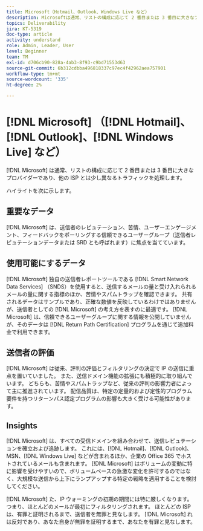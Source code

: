 ```yaml
---
title: Microsoft（Hotmail、Outlook、Windows Live など）
description: Microsoftは通常、リストの構成に応じて 2 番目または 3 番目に大きなプロバイダーであり、他の ISP とは少し異なるトラフィックを処理します。
topics: Deliverability
jira: KT-5319
doc-type: article
activity: understand
role: Admin, Leader, User
level: Beginner
team: TM
exl-id: d706cb90-828a-4ab3-8f93-c9bd71553d63
source-git-commit: 6b312cdbba496818337c97ec4f42962aea757901
workflow-type: tm+mt
source-wordcount: '335'
ht-degree: 2%

---
```


# [!DNL Microsoft] （[!DNL Hotmail]、[!DNL Outlook]、[!DNL Windows Live] など）

[!DNL Microsoft] は通常、リストの構成に応じて 2 番目または 3 番目に大きなプロバイダーであり、他の ISP とは少し異なるトラフィックを処理します。

ハイライトを次に示します。

## 重要なデータ

[!DNL Microsoft] は、送信者のレピュテーション、苦情、ユーザーエンゲージメント、フィードバックをポーリングする信頼できるユーザーグループ（送信者レピュテーションデータまたは SRD とも呼ばれます）に焦点を当てています。

## 使用可能にするデータ

[!DNL Microsoft] 独自の送信者レポートツールである [!DNL Smart Network Data Services] （SNDS）を使用すると、送信するメールの量と受け入れられるメールの量に関する指標のほか、苦情やスパムトラップを確認できます。 共有されるデータはサンプルであり、正確な数値を反映しているわけではありませんが、送信者としての [!DNL Microsoft] の考え方を表すのに最適です。 [!DNL Microsoft] は、信頼できるユーザーグループに関する情報を公開していませんが、そのデータは [!DNL Return Path Certification] プログラムを通じて追加料金で利用できます。

## 送信者の評価

[!DNL Microsoft] は従来、評判の評価とフィルタリングの決定で IP の送信に重点を置いていました。 また、送信ドメイン機能の拡張にも積極的に取り組んでいます。 どちらも、苦情やスパムトラップなど、従来の評判の影響力者によって主に推進されています。 配信品質は、特定の定量的および定性的プログラム要件を持つリターンパス認定プログラムの影響も大きく受ける可能性があります。

## Insights

[!DNL Microsoft] は、すべての受信ドメインを組み合わせて、送信レピュテーションを確立および追跡します。 これには、[!DNL Hotmail]、[!DNL Outlook]、MSN、[!DNL Windows Live] などが含まれるほか、企業の Office 365 でホストされているメールも含まれます。 [!DNL Microsoft] はボリュームの変動に特に影響を受けやすいので、ボリュームベースの急激な変化を許可するのではなく、大規模な送信から上下にランプアップする特定の戦略を適用することを検討してください。

[!DNL Microsoft] た、IP ウォーミングの初期の期間には特に厳しくなります。つまり、ほとんどのメールが最初にフィルタリングされます。 ほとんどの ISP は、有罪と証明されるまで、送信者を無罪と見なします。 [!DNL Microsoft] れは反対であり、あなた自身が無罪を証明するまで、あなたを有罪と見なします。
